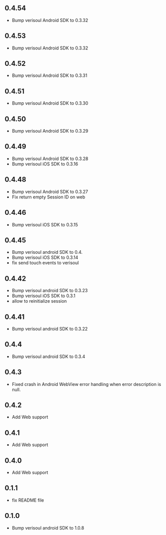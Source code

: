 ## 0.4.54
* Bump verisoul Android SDK to 0.3.32
## 0.4.53
* Bump verisoul Android SDK to 0.3.32
## 0.4.52
* Bump verisoul Android SDK to 0.3.31
## 0.4.51
* Bump verisoul Android SDK to 0.3.30
## 0.4.50
* Bump verisoul Android SDK to 0.3.29
## 0.4.49
* Bump verisoul Android SDK to 0.3.28
* Bump verisoul iOS SDK to 0.3.16
## 0.4.48
* Bump verisoul Android SDK to 0.3.27
* Fix return empty Session ID on web
## 0.4.46
* Bump verisoul iOS SDK to 0.3.15
## 0.4.45
* Bump verisoul android SDK to 0.4.
* Bump verisoul iOS SDK to 0.3.14
* fix send touch events to verisoul
## 0.4.42
* Bump verisoul android SDK to 0.3.23
* Bump verisoul iOS SDK to 0.3.1
* allow to reinitialize session
## 0.4.41
* Bump verisoul android SDK to 0.3.22
## 0.4.4
* Bump verisoul android SDK to 0.3.4
## 0.4.3
* Fixed crash in Android WebView error handling when error description is null.
## 0.4.2
* Add Web support
## 0.4.1
* Add Web support
## 0.4.0
* Add Web support
## 0.1.1
* fix README file

## 0.1.0
* Bump verisoul android SDK to 1.0.8
